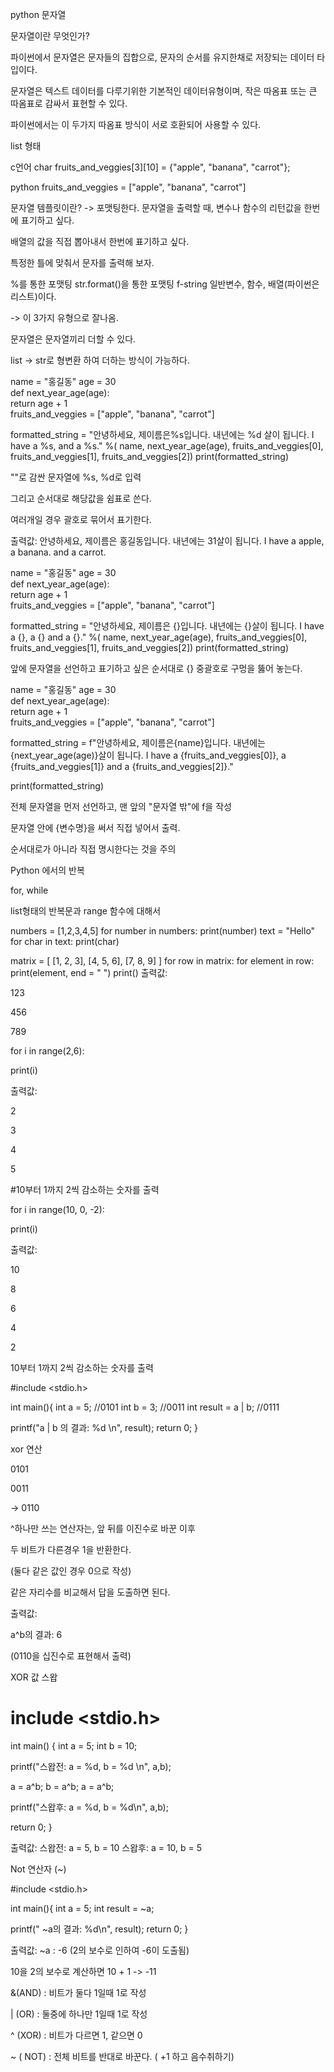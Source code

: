 python 문자열
 

문자열이란 무엇인가?

 

파이썬에서 문자열은 문자들의 집합으로, 문자의 순서를 유지한채로 저장되는 데이터 타입이다.

 

문자열은 텍스트 데이터를 다루기위한 기본적인 데이터유형이며, 작은 따옴표 또는 큰 따옴표로 감싸서 표현할 수 있다.

 

파이썬에서는 이 두가지 따옴표 방식이 서로 호환되어 사용할 수 있다.

 

list 형태

 

c언어
char fruits_and_veggies[3][10] = {"apple", "banana", "carrot"};

 

python
fruits_and_veggies = ["apple", "banana", "carrot"]

 

문자열 템플릿이란?
-> 포맷팅한다. 문자열을 출력할 때, 변수나 함수의 리턴값을 한번에 표기하고 싶다.

 

배열의 값을 직접 뽑아내서 한번에 표기하고 싶다.

특정한 틀에 맞춰서 문자를 출력해 보자.

 

%를 통한 포맷팅
str.format()을 통한 포맷팅
f-string
일반변수, 함수, 배열(파이썬은 리스트)이다.

-> 이 3가지 유형으로 잘나옴.

문자열은 문자열끼리 더할 수 있다.

list -> str로 형변환 하여 더하는 방식이 가능하다.

 

name = "홍길동" 
age = 30  
def next_year_age(age):  
return age + 1  
fruits_and_veggies = ["apple", "banana", "carrot"]  

formatted_string = "안녕하세요, 제이름은%s입니다. 내년에는 %d 살이 됩니다. I have a %s, and a %s." %( name, next_year_age(age), fruits_and_veggies[0], fruits_and_veggies[1], fruits_and_veggies[2])  print(formatted_string)  

""로 감싼 문자열에 %s, %d로 입력

그리고 순서대로 해당값을 쉼표로 쓴다.

여러개일 경우 괄호로 묶어서 표기한다.

 

출력값: 안녕하세요, 제이름은 홍길동입니다. 내년에는 31살이 됩니다. I have a apple, a banana. and a carrot.

 

name = "홍길동" 
age = 30  
def next_year_age(age):  
return age + 1  
fruits_and_veggies = ["apple", "banana", "carrot"]  

formatted_string = "안녕하세요, 제이름은 {}입니다. 내년에는 {}살이 됩니다. I have a {}, a {} and a {}." %( name, next_year_age(age), fruits_and_veggies[0], fruits_and_veggies[1], fruits_and_veggies[2])  print(formatted_string)  

앞에 문자열을 선언하고 표기하고 싶은 순서대로 {} 중괄호로 구멍을 뚫어 놓는다.

 

name = "홍길동" 
age = 30  
def next_year_age(age):  
return age + 1  
fruits_and_veggies = ["apple", "banana", "carrot"]  

formatted_string = f"안녕하세요, 제이름은{name}입니다. 내년에는 {next_year_age(age)}살이 됩니다. I have a {fruits_and_veggies[0]}, a {fruits_and_veggies[1]} and a {fruits_and_veggies[2]}."

print(formatted_string)  

전체 문자열을 먼저 선언하고, 맨 앞의 "문자열 밖"에 f을 작성

 

문자열 안에 {변수명}을 써서 직접 넣어서 출력.

순서대로가 아니라 직접 명시한다는 것을 주의

Python 에서의 반복
 

for, while

 

list형태의 반복문과 range 함수에 대해서

 

numbers = [1,2,3,4,5]
for number in numbers:
   print(number)
text = "Hello"
for char in text:
    print(char)
 

matrix = [
 [1, 2, 3],
 [4, 5, 6],
 [7, 8, 9]
]
for row in matrix:
  for element in row:
    print(element, end = " ")
  print()
출력값:

123

456

789

 

for i in range(2,6):

print(i)

출력값:

2

3

4

5

 

#10부터 1까지 2씩 감소하는 숫자를 출력

for i in range(10, 0, -2):

print(i)

 

출력값:

10

8

6

4

2

 

10부터 1까지 2씩 감소하는 숫자를 출력

#include <stdio.h>

int main(){
  int a = 5; //0101
  int b = 3; //0011
  int result = a | b; //0111

  printf("a | b 의 결과: %d \n", result);
  return 0;
}

xor 연산
 

0101

0011

-> 0110

 

^하나만 쓰는 연산자는, 앞 뒤를 이진수로 바꾼 이후

두 비트가 다른경우 1을 반환한다.

(둘다 같은 값인 경우 0으로 작성)

같은 자리수를 비교해서 답을 도출하면 된다.

 

출력값:

a^b의 결과: 6

(0110을 십진수로 표현해서 출력)

XOR 값 스왑
# include <stdio.h>

int main() {
  int a = 5;
  int b = 10;

  printf("스왑전: a = %d, b = %d \n", a,b);

  a = a^b;
  b = a^b;
  a = a^b;

  printf("스왑후: a = %d, b = %d\n", a,b);

  return 0;
}

출력값:
스왑전: a = 5, b = 10
스왑후: a = 10, b = 5

Not 연산자 (~)
 

#include <stdio.h>

int main(){
  int a = 5;
  int result = ~a;

  printf(" ~a의 결과: %d\n", result);
  return 0;
}

출력값:
~a : -6
(2의 보수로 인하여 -6이 도출됨)

10을 2의 보수로 계산하면
10 + 1 -> -11

&(AND) : 비트가 둘다 1일때 1로 작성

| (OR) : 둘중에 하나만 1일때 1로 작성

^ (XOR) : 비트가 다르면 1, 같으면 0

~ ( NOT) : 전체 비트를 반대로 바꾼다. ( +1 하고 음수취하기)
